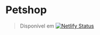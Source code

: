# Petshop

>Disponível em [![Netlify Status](https://api.netlify.com/api/v1/badges/8ba67c82-57ad-46d7-8cd5-a5e21edf60d1/deploy-status)](https://petshoptay.netlify.app)
